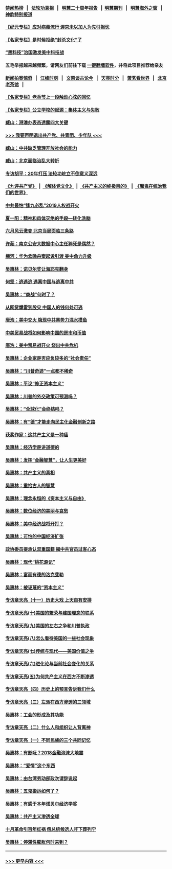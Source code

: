 #### [禁闻热榜](热点新闻.md?=0)  &nbsp;&nbsp;|&nbsp;&nbsp; [法轮功真相](https://github.com/gfw-breaker/truth/blob/master/README.md?=0) &nbsp;&nbsp;|&nbsp;&nbsp; [明慧二十周年报告](https://github.com/gfw-breaker/mh-reports/blob/master/README.md?=0) &nbsp;&nbsp;|&nbsp;&nbsp;[明慧期刊](https://github.com/gfw-breaker/mh-qikan) &nbsp;&nbsp;|&nbsp;&nbsp; [明慧海外之窗](https://github.com/gfw-breaker/mh-news/blob/master/README.md?=0) &nbsp;&nbsp;|&nbsp;&nbsp; [神韵特别报道](https://github.com/gfw-breaker/mh-news/blob/master/shenyun.md?=0)
#### [【纪元专栏】应对病毒流行 渥京未以加人为先引担忧](../pages/nsc423/n11875714.md?t=03082331) 
#### [【名家专栏】是时候拒绝“封杀文化”了](../pages/nsc423/n11814093.md?t=03082331) 
#### [“黑科技”治国激发美中科技战](../pages/nsc423/n11638056.md?t=03082331) 
#### 五毛举报越来越频繁，请网友们前往下载 [一键翻墙软件](https://github.com/gfw-breaker/ssr-accounts)，并将此项目推荐给亲友
#### [新闻拍案惊奇](https://github.com/gfw-breaker/banned-news/blob/master/pages/link4.md) &nbsp;&nbsp;|&nbsp;&nbsp; [江峰时刻](https://github.com/gfw-breaker/banned-news/blob/master/pages/link4.md) &nbsp;&nbsp;|&nbsp;&nbsp; [文昭谈古论今](https://github.com/gfw-breaker/banned-news/blob/master/pages/link4.md) &nbsp;&nbsp;|&nbsp;&nbsp; [天亮时分](https://github.com/gfw-breaker/banned-news/blob/master/pages/link4.md) &nbsp;&nbsp;|&nbsp;&nbsp; [萧茗看世界](https://github.com/gfw-breaker/banned-news/blob/master/pages/link4.md) &nbsp;&nbsp;|&nbsp;&nbsp; [北京老茶馆](https://github.com/gfw-breaker/banned-news/blob/master/pages/link4.md) &nbsp;&nbsp;|&nbsp;&nbsp; 
#### [【名家专栏】老兵节上一段触动心弦的回忆](../pages/nsc423/n11646016.md?t=03082331) 
#### [【名家专栏】公立学校的起源：集体主义与失败](../pages/nsc423/n11601833.md?t=03082331) 
#### [臧山：港澳办表态透露四大关键](../pages/nsc423/n11421628.md?t=03082331) 
#### [>>> 我要声明退出共产党、共青团、少年队 <<<](https://github.com/begood0513/goodnews/blob/master/quit/letter.md) 
#### [臧山：中共缺乏管理开放社会的能力](../pages/nsc423/n11407457.md?t=03082331) 
#### [臧山：北京面临治乱大转折](../pages/nsc423/n11406895.md?t=03082331) 
#### [专访胡平：20年打压 法轮功屹立不倒意义深远](../pages/nsc423/n11398800.md?t=03082331) 
#### [《九评共产党》](https://github.com/begood0513/9ping.md/blob/master/README.md) &nbsp;|&nbsp; [《解体党文化》](../../../../jtdwh.md/blob/master/README.md)  &nbsp;|&nbsp; [《共产主义的终极目的》](../../../../gczydzjmd.md/blob/master/README.md) &nbsp;|&nbsp; [《魔鬼在统治我们的世界》](../../../../mgztzwmdsj.md/blob/master/README.md) 
#### [中共最怕“逢九必乱”2019人权战开火](../pages/nsc423/n11385248.md?t=03082331) 
#### [夏一阳：精神和肉体灭绝的手段—转化洗脑](../pages/nsc423/n11368250.md?t=03082331) 
#### [六月风云激变 北京当局面临三条路](../pages/nsc423/n11313668.md?t=03082331) 
#### [许茹：南京公安大数据中心主任猝死是偶然？](../pages/nsc423/n11064744.md?t=03082331) 
#### [横河：华为孟晚舟案起诉引渡 美中角力升级](../pages/nsc423/n11027230.md?t=03082331) 
#### [吴惠林：诺贝尔奖让海耶克翻身](../pages/nsc423/n10890049.md?t=03082331) 
#### [何坚：逃逃逃 逃离中国与逃离中共](../pages/nsc423/n10592891.md?t=03082331) 
#### [吴惠林：“商战”何时了？](../pages/nsc423/n10573558.md?t=03082331) 
#### [从网贷爆雷到股灾 中国人的钱何处可逃](../pages/nsc423/n10572800.md?t=03082331) 
#### [唐浩：美中交火 隐现中共黑势力混水摸鱼](../pages/nsc423/n10544040.md?t=03082331) 
#### [中美贸易战将如何影响中国的房市和币值](../pages/nsc423/n10543697.md?t=03082331) 
#### [唐浩：美中贸易战开火 烧出中共危机](../pages/nsc423/n10540126.md?t=03082331) 
#### [吴惠林：企业家是否应负较多的“社会责任”](../pages/nsc423/n10535022.md?t=03082331) 
#### [吴惠林：“川普奇迹”一点都不稀奇](../pages/nsc423/n10512808.md?t=03082331) 
#### [吴惠林：平议“修正资本主义”](../pages/nsc423/n10495724.md?t=03082331) 
#### [吴惠林：川普的外交政策可预测吗？](../pages/nsc423/n10462387.md?t=03082331) 
#### [吴惠林：“全球化”会终结吗？](../pages/nsc423/n10452838.md?t=03082331) 
#### [吴惠林：有“德”才能走向民主化金融创新之路](../pages/nsc423/n10432292.md?t=03082331) 
#### [获奖作家：这共产主义是一种癌](../pages/nsc423/n10431541.md?t=03082331) 
#### [吴惠林：经济学是讲道德的](../pages/nsc423/n10398014.md?t=03082331) 
#### [吴惠林：发挥“金融智慧”，让人生更美好](../pages/nsc423/n10375019.md?t=03082331) 
#### [吴惠林：共产主义的真相](../pages/nsc423/n10351394.md?t=03082331) 
#### [吴惠林：重拾古人的智慧](../pages/nsc423/n10337691.md?t=03082331) 
#### [吴惠林：理念永恒的《资本主义与自由》](../pages/nsc423/n10316274.md?t=03082331) 
#### [吴惠林：数位经济的美丽与哀愁](../pages/nsc423/n10292946.md?t=03082331) 
#### [吴惠林：美中经济战将开打？](../pages/nsc423/n10258825.md?t=03082331) 
#### [吴惠林：可怕的中国经济扩张](../pages/nsc423/n10219147.md?t=03082331) 
#### [政协委员提承认双重国籍 揭中共官员过客心态](../pages/nsc423/n10208809.md?t=03082331) 
#### [吴惠林：现代“桃花源记”](../pages/nsc423/n10185234.md?t=03082331) 
#### [吴惠林：富而有德的洛克斐勒](../pages/nsc423/n10142264.md?t=03082331) 
#### [吴惠林：被诬蔑的“资本主义”](../pages/nsc423/n10124816.md?t=03082331) 
#### [专访章天亮（十一）历史大戏 上天自有安排](../pages/nsc423/n10094905.md?t=03082331) 
#### [专访章天亮(十)美国的繁荣与建国理念的联系](../pages/nsc423/n10094899.md?t=03082331) 
#### [专访章天亮(九)美国的左右之争和川普执政](../pages/nsc423/n10094889.md?t=03082331) 
#### [专访章天亮(八)怎么看待美国的一些社会现象](../pages/nsc423/n10094857.md?t=03082331) 
#### [专访章天亮(七)传统与现代——美国价值之争](../pages/nsc423/n10093140.md?t=03082331) 
#### [专访章天亮(六)进化论与当前社会变化的关系](../pages/nsc423/n10092036.md?t=03082331) 
#### [专访章天亮(五)为何共产主义在西方不断渗透](../pages/nsc423/n10083620.md?t=03082331) 
#### [专访章天亮（四）历史上的预言告诉我们什么](../pages/nsc423/n10083606.md?t=03082331) 
#### [专访章天亮（三）左派在西方渗透的三领域](../pages/nsc423/n10081115.md?t=03082331) 
#### [吴惠林：工会的形成及其功能](../pages/nsc423/n10080633.md?t=03082331) 
#### [专访章天亮（二）什么人和组织让人背离神](../pages/nsc423/n10076637.md?t=03082331) 
#### [专访章天亮（一）不同民族的三个共同记忆](../pages/nsc423/n10074188.md?t=03082331) 
#### [吴惠林：有影呒？2018金融泡沫大地震](../pages/nsc423/n10040534.md?t=03082331) 
#### [吴惠林：“爱情”这个东西](../pages/nsc423/n10019423.md?t=03082331) 
#### [吴惠林：由台湾劳动部政次请辞说起](../pages/nsc423/n9979679.md?t=03082331) 
#### [吴惠林：五鬼搬运如何了？](../pages/nsc423/n9925338.md?t=03082331) 
#### [吴惠林：有感于本年诺贝尔经济学奖](../pages/nsc423/n9871883.md?t=03082331) 
#### [吴惠林：共产主义渗透全球](../pages/nsc423/n9812748.md?t=03082331) 
#### [十月革命引百年红祸 俄总统候选人吁下葬列宁](../pages/nsc423/n9810182.md?t=03082331) 
#### [吴惠林：停滞性膨胀何时来到？](../pages/nsc423/n9764136.md?t=03082331) 

----
#### [ >>> 更早内容 <<< ](../indexes/nsc423-earlier.md)
